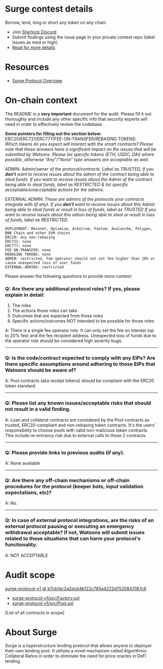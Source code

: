 
# Surge contest details

Borrow, lend, long or short any token on any chain.

- Join [Sherlock Discord](https://discord.gg/MABEWyASkp)
- Submit findings using the issue page in your private contest repo (label issues as med or high)
- [Read for more details](https://docs.sherlock.xyz/audits/watsons)

# Resources

- [Surge Protocol Overview](https://medium.com/surge-fi/introduction-to-surge-protocol-overview-34cc828d7c50)

# On-chain context

The README is a **very important** document for the audit. Please fill it out thoroughly and include any other specific info that security experts will need in order to effectively review the codebase.

**Some pointers for filling out the section below:**  
ERC20/ERC721/ERC777/FEE-ON-TRANSFER/REBASING TOKENS:  
*Which tokens do you expect will interact with the smart contracts? Please note that these answers have a significant impact on the issues that will be submitted by Watsons. Please list specific tokens (ETH, USDC, DAI) where possible, otherwise "Any"/"None" type answers are acceptable as well.*

ADMIN:
*Admin/owner of the protocol/contracts.
Label as TRUSTED, If you **don't** want to receive issues about the admin of the contract being able to steal funds. 
If you want to receive issues about the Admin of the contract being able to steal funds, label as RESTRICTED & list specific acceptable/unacceptable actions for the admins.*

EXTERNAL ADMIN:
*These are admins of the protocols your contracts integrate with (if any). 
If you **don't** want to receive issues about this Admin being able to steal funds or result in loss of funds, label as TRUSTED
If you want to receive issues about this admin being able to steal or result in loss of funds, label as RESTRICTED.*
 
```
DEPLOYMENT: Mainnet, Optimism, Arbitrum, Fantom, Avalanche, Polygon, BNB Chain and other EVM chains
ERC20: any non-rebasing
ERC721: none
ERC777: none
FEE-ON-TRANSFER: none
REBASING TOKENS: none
ADMIN: restricted. Fee operator should not set fee higher than 20% or cause unexpected loss of user funds
EXTERNAL-ADMINS: restricted
```


Please answer the following questions to provide more context: 
### Q: Are there any additional protocol roles? If yes, please explain in detail:
1) The roles
2) The actions those roles can take 
3) Outcomes that are expected from those roles 
4) Specific actions/outcomes NOT intended to be possible for those roles

A: There is a single fee operator role. It can only set the fee on interest (up to 20% fee) and the fee recipient address. Unexpected loss of funds due to the operator role should be considered high severity bugs.

___
### Q: Is the code/contract expected to comply with any EIPs? Are there specific assumptions around adhering to those EIPs that Watsons should be aware of?
A: Pool contracts (aka receipt tokens) should be compliant with the ERC20 token standard.

___

### Q: Please list any known issues/acceptable risks that should not result in a valid finding.
A: Loan and collateral contracts are considered by the Pool contracts as trusted, ERC20-compliant and non-rebasing token contracts. It's the users' responsibility to choose pools with valid non-malicious token contracts. This include re-entrancy risk due to external calls to these 2 contracts.

____
### Q: Please provide links to previous audits (if any).
A: None available

___

### Q: Are there any off-chain mechanisms or off-chain procedures for the protocol (keeper bots, input validation expectations, etc)? 
A: No.
_____

### Q: In case of external protocol integrations, are the risks of an external protocol pausing or executing an emergency withdrawal acceptable? If not, Watsons will submit issues related to these situations that can harm your protocol's functionality. 
A: NOT ACCEPTABLE


# Audit scope


[surge-protocol-v1 @ b7cb1dc2a2dcb4bf22c765a4222d7520843187c6](https://github.com/Surge-fi/surge-protocol-v1/tree/b7cb1dc2a2dcb4bf22c765a4222d7520843187c6)
- [surge-protocol-v1/src/Factory.sol](surge-protocol-v1/src/Factory.sol)
- [surge-protocol-v1/src/Pool.sol](surge-protocol-v1/src/Pool.sol)


[List of all contracts in scope]

# About Surge

Surge is a hyperstructure lending protocol that allows anyone to deployer their own lending pool. It utilizes a novel mechanism called Algorithmic Collateral Ratios in order to eliminate the need for price oracles in DeFi lending.

